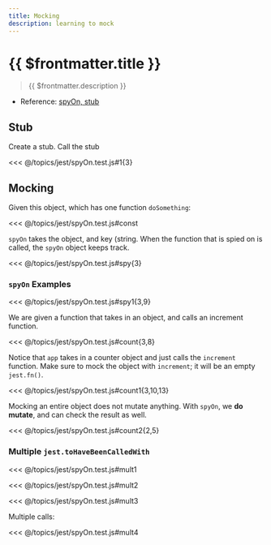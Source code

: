 ```yaml
---
title: Mocking
description: learning to mock
---
```


# {{ $frontmatter.title }}

> {{ $frontmatter.description }}

- Reference: [spyOn, stub](https://codewithhugo.com/jest-fn-spyon-stub-mock/)

## Stub

Create a stub. Call the stub

<<< @/topics/jest/spyOn.test.js#1{3}

## Mocking

Given this object, which has one function `doSomething`:

<<< @/topics/jest/spyOn.test.js#const

`spyOn` takes the object, and key (string. When the function that is spied on is called, the `spyOn` object keeps track.

<<< @/topics/jest/spyOn.test.js#spy{3}

### `spyOn` Examples

<<< @/topics/jest/spyOn.test.js#spy1{3,9}

We are given a function that takes in an object, and calls an increment function.

<<< @/topics/jest/spyOn.test.js#count{3,8}

Notice that `app` takes in a counter object and just calls the `increment` function. Make sure to mock the object with `increment`; it will be an empty `jest.fn()`.

<<< @/topics/jest/spyOn.test.js#count1{3,10,13}

Mocking an entire object does not mutate anything. With `spyOn`, we **do mutate**, and can check the result as well.

<<< @/topics/jest/spyOn.test.js#count2{2,5}

### Multiple `jest.toHaveBeenCalledWith`

<<< @/topics/jest/spyOn.test.js#mult1

<<< @/topics/jest/spyOn.test.js#mult2

<<< @/topics/jest/spyOn.test.js#mult3

Multiple calls:

<<< @/topics/jest/spyOn.test.js#mult4
